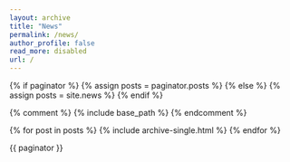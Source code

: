 ```yaml
---
layout: archive
title: "News"
permalink: /news/
author_profile: false
read_more: disabled
url: /
---
```


{% if paginator %}
  {% assign posts = paginator.posts %}
{% else %}
  {% assign posts = site.news %}
{% endif %}

{% comment %}
{% include base_path %}
{% endcomment %}

{% for post in posts %}
    {% include archive-single.html %} 
{% endfor %}

{{ paginator }}
